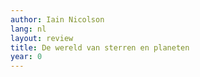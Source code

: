 ```yaml
---
author: Iain Nicolson
lang: nl
layout: review
title: De wereld van sterren en planeten
year: 0
---
```


